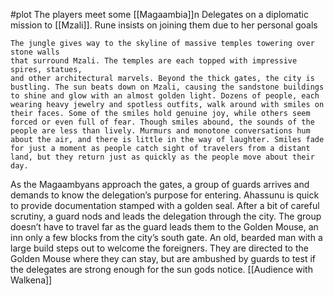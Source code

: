  #plot
The players meet some [[Magaambia]]n Delegates on a diplomatic mission to [[Mzali]]. Rune insists on joining them due to her personal goals
```
The jungle gives way to the skyline of massive temples towering over stone walls
that surround Mzali. The temples are each topped with impressive spires, statues,
and other architectural marvels. Beyond the thick gates, the city is bustling. The sun beats down on Mzali, causing the sandstone buildings to shine and glow with an almost golden light. Dozens of people, each wearing heavy jewelry and spotless outfits, walk around with smiles on their faces. Some of the smiles hold genuine joy, while others seem forced or even full of fear. Though smiles abound, the sounds of the people are less than lively. Murmurs and monotone conversations hum about the air, and there is little in the way of laughter. Smiles fade for just a moment as people catch sight of travelers from a distant land, but they return just as quickly as the people move about their day.
```
As the Magaambyans approach the gates, a group of guards arrives and demands to know the delegation’s purpose for entering. Ahassunu is quick to provide documentation stamped with a golden seal. After a bit of careful scrutiny, a guard nods and leads the delegation through the city. The group doesn’t have to travel far as the guard leads them to the Golden
Mouse, an inn only a few blocks from the city’s south gate. An old, bearded man with a large build steps out to welcome the foreigners. They are directed to the Golden Mouse where they can stay, but are ambushed by guards to test if the delegates are strong enough for the sun gods notice.
[[Audience with Walkena]]